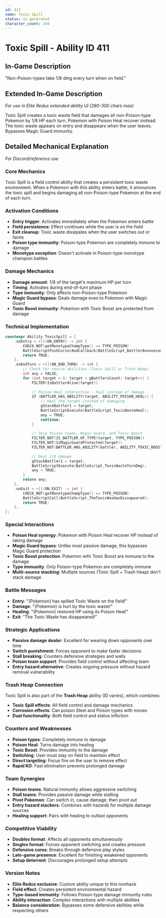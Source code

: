 ```yaml
---
id: 411
name: Toxic Spill
status: ai-generated
character_count: 244
---
```


# Toxic Spill - Ability ID 411

## In-Game Description
"Non-Poison-types take 1/8 dmg every turn when on field."

## Extended In-Game Description
*For use in Elite Redux extended ability UI (280-300 chars max)*

Toxic Spill creates a toxic waste field that damages all non-Poison-type Pokemon by 1/8 HP each turn. Pokemon with Poison Heal recover instead. The toxic waste appears on entry and disappears when the user leaves. Bypasses Magic Guard immunity.

## Detailed Mechanical Explanation
*For Discord/reference use*

### Core Mechanics
Toxic Spill is a field control ability that creates a persistent toxic waste environment. When a Pokemon with this ability enters battle, it announces the toxic spill and begins damaging all non-Poison-type Pokemon at the end of each turn.

### Activation Conditions
- **Entry trigger**: Activates immediately when the Pokemon enters battle
- **Field persistence**: Effect continues while the user is on the field
- **Exit cleanup**: Toxic waste dissipates when the user switches out or faints
- **Poison type immunity**: Poison-type Pokemon are completely immune to damage
- **Monotype exception**: Doesn't activate in Poison-type monotype champion battles

### Damage Mechanics
- **Damage amount**: 1/8 of the target's maximum HP per turn
- **Timing**: Activates during end-of-turn phase
- **Type immunity**: Only affects non-Poison-type Pokemon
- **Magic Guard bypass**: Deals damage even to Pokemon with Magic Guard
- **Toxic Boost immunity**: Pokemon with Toxic Boost are protected from damage

### Technical Implementation
```cpp
constexpr Ability ToxicSpill = {
    .onEntry = +[](ON_ENTRY) -> int {
        CHECK_NOT(getMonotypeChampType() == TYPE_POISON)
        BattleScriptPushCursorAndCallback(BattleScript_BattlerAnnouncedToxicSpill);
        return TRUE;
    },
    .onEndTurn = +[](ON_END_TURN) -> int {
        // Check for source abilities (Toxic Spill or Trash Heap)
        int any = FALSE;
        for (int target = 0; target < gBattlersCount; target++) {
            FILTER(IsBattlerAlive(target))
            
            // Poison Heal interaction - heal instead of damage
            if (BATTLER_HAS_ABILITY(target, ABILITY_POISON_HEAL)) {
                // Heal the target instead of damaging
                gStackBattler1 = target;
                BattleScriptExecute(BattleScript_ToxicWasteHeal);
                any = TRUE;
                continue;
            }
            
            // Skip Poison types, Magic Guard, and Toxic Boost
            FILTER_NOT(IS_BATTLER_OF_TYPE(target, TYPE_POISON))
            FILTER_NOT(IsMagicGuardProtected(target))
            FILTER_NOT(BATTLER_HAS_ABILITY(battler, ABILITY_TOXIC_BOOST))
            
            // Deal 1/8 damage
            gStackBattler1 = target;
            BattleScriptExecute(BattleScript_ToxicWasteTurnDmg);
            any = TRUE;
        }
        return any;
    },
    .onExit = +[](ON_EXIT) -> int {
        CHECK_NOT(getMonotypeChampType() == TYPE_POISON)
        BattleScriptCall(BattleScript_TheToxicWasHasDissapeared);
        return TRUE;
    },
};
```

### Special Interactions
- **Poison Heal synergy**: Pokemon with Poison Heal recover HP instead of taking damage
- **Magic Guard bypass**: Unlike most passive damage, this bypasses Magic Guard protection
- **Toxic Boost protection**: Pokemon with Toxic Boost are immune to the damage
- **Type immunity**: Only Poison-type Pokemon are completely immune
- **Multi-source stacking**: Multiple sources (Toxic Spill + Trash Heap) don't stack damage

### Battle Messages
- **Entry**: "{Pokemon} has spilled Toxic Waste on the field!"
- **Damage**: "{Pokemon} is hurt by the toxic waste!"
- **Healing**: "{Pokemon} restored HP using its Poison Heal!"
- **Exit**: "The Toxic Waste has disappeared!"

### Strategic Applications
- **Passive damage dealer**: Excellent for wearing down opponents over time
- **Switch punishment**: Forces opponent to make faster decisions
- **Stall breaking**: Counters defensive strategies and walls
- **Poison team support**: Provides field control without affecting team
- **Entry hazard alternative**: Creates ongoing pressure without hazard removal vulnerability

### Trash Heap Connection
Toxic Spill is also part of the **Trash Heap** ability (ID varies), which combines:
- **Toxic Spill effects**: All field control and damage mechanics
- **Corrosion effects**: Can poison Steel and Poison types with moves
- **Dual functionality**: Both field control and status infliction

### Counters and Weaknesses
- **Poison types**: Completely immune to damage
- **Poison Heal**: Turns damage into healing
- **Toxic Boost**: Provides immunity to the damage
- **Switching**: User must stay on field to maintain effect
- **Direct targeting**: Focus fire on the user to remove effect
- **Rapid KO**: Fast elimination prevents prolonged damage

### Team Synergies
- **Poison teams**: Natural immunity allows aggressive switching
- **Stall teams**: Provides passive damage while stalling
- **Pivot Pokemon**: Can switch in, cause damage, then pivot out
- **Entry hazard stackers**: Combines with hazards for multiple damage sources
- **Healing support**: Pairs with healing to outlast opponents

### Competitive Viability
- **Doubles format**: Affects all opponents simultaneously
- **Singles format**: Forces opponent switching and creates pressure
- **Defensive cores**: Breaks through defensive play styles
- **Late-game presence**: Excellent for finishing weakened opponents
- **Setup deterrent**: Discourages prolonged setup attempts

### Version Notes
- **Elite Redux exclusive**: Custom ability unique to this romhack
- **Field effect**: Creates persistent environmental hazard
- **Type-based immunity**: Follows Poison-type damage immunity rules
- **Ability interaction**: Complex interactions with multiple abilities
- **Balance consideration**: Bypasses some defensive abilities while respecting others